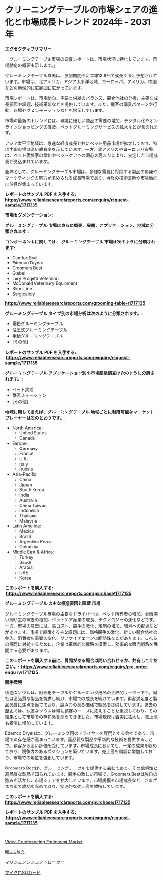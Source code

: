 <p><h1>クリーニングテーブルの市場シェアの進化と市場成長トレンド 2024年 - 2031年</h1></p><p><strong>エグゼクティブサマリー</strong></p>
<p><p>「グルーミングテーブル市場の調査レポートは、市場状況に特化しています。市場動向の概要も示します。」</p><p>グルーミングテーブル市場は、予測期間中に年率12.8％で成長すると予想されています。市場は、北アメリカ、アジア太平洋地域、ヨーロッパ、アメリカ、中国などの地理的に広範囲に広がっています。</p><p>市場レポートは、市場動向、需要と供給のバランス、競合他社の分析、主要な成長要因や課題、技術革新などを提供しています。また、顧客の購買パターンや行動、市場セグメンテーションなども提示しています。</p><p>市場の最新のトレンドには、環境に優しい商品の需要の増加、デジタル化やオンラインショッピングの普及、ペットグルーミングサービスの拡大などが含まれます。</p><p>アジア太平洋地域は、急速な経済成長と共にペット用品市場が拡大しており、特に中国市場は高い成長率を示しています。一方、北アメリカやヨーロッパ市場は、ペット愛好家の増加やペットケアへの関心の高まりにより、安定した市場成長が見込まれています。</p><p>全体として、グルーミングテーブル市場は、多様な需要に対応する製品の開発やマーケティングの努力が求められる成長市場であり、今後の技術革新や市場動向に注目が集まっています。</p></p>
<p><strong>レポートのサンプル PDF を入手する: <a href="https://www.reliableresearchreports.com/enquiry/request-sample/1717135">https://www.reliableresearchreports.com/enquiry/request-sample/1717135</a></strong></p>
<p><strong>市場セグメンテーション:</strong></p>
<p><strong> グルーミングテーブル 市場はさらに概要、展開、アプリケーション、地域に分類されます :</strong></p>
<p><strong>コンポーネントに関しては、 グルーミングテーブル 市場は次のように分類されます: &nbsp;</strong></p>
<p><ul><li>ComfortSoul</li><li>Edemco Dryers</li><li>Groomers Best</li><li>Gtebel</li><li>Lory Progetti Veterinari</li><li>McDonald Veterinary Equipment</li><li>Shor-Line</li><li>Surgicalory</li></ul></p>
<p><strong><a href="https://www.reliableresearchreports.com/grooming-table-r1717135">https://www.reliableresearchreports.com/grooming-table-r1717135</a></strong></p>
<p><strong> グルーミングテーブル タイプ別の市場分析は次のように分類されます。:</strong></p>
<p><ul><li>電動グルーミングテーブル</li><li>油圧式グルーミングテーブル</li><li>手動グルーミングテーブル</li><li>[その他]</li></ul></p>
<p><strong>レポートのサンプル PDF を入手する: &nbsp;<a href="https://www.reliableresearchreports.com/enquiry/request-sample/1717135">https://www.reliableresearchreports.com/enquiry/request-sample/1717135</a></strong></p>
<p><strong> グルーミングテーブル アプリケーション別の市場産業調査は次のように分類されます。:</strong></p>
<p><ul><li>ペット病院</li><li>獣医ステーション</li><li>[その他]</li></ul></p>
<p><strong>地域に関して言えば、グルーミングテーブル 地域ごとに利用可能なマーケットプレーヤーは次のとおりです。:</strong></p>
<p><ul>
    <li>
        North America:
        <ul>
            <li>United States</li>
            <li>Canada</li>
        </ul>
    </li>
    <li>
        Europe:
        <ul>
            <li>Germany</li>
            <li>France</li>
            <li>U.K.</li>
            <li>Italy</li>
            <li>Russia</li>
        </ul>
    </li>
    <li>
        Asia-Pacific:
        <ul>
            <li>China</li>
            <li>Japan</li>
            <li>South Korea</li>
            <li>India</li>
            <li>Australia</li>
            <li>China Taiwan</li>
            <li>Indonesia</li>
            <li>Thailand</li>
            <li>Malaysia</li>
        </ul>
    </li>
    <li>
        Latin America:
        <ul>
            <li>Mexico</li>
            <li>Brazil</li>
            <li>Argentina Korea</li>
            <li>Colombia</li>
        </ul>
    </li>
    <li>
        Middle East & Africa:
        <ul>
            <li>Turkey</li>
            <li>Saudi</li>
            <li>Arabia</li>
            <li>UAE</li>
            <li>Korea</li>
        </ul>
    </li>
    </ul></p>
<p><strong>このレポートを購入する: &nbsp;<a href="https://www.reliableresearchreports.com/purchase/1717135">https://www.reliableresearchreports.com/purchase/1717135</a></strong></p>
<p><strong>グルーミングテーブル の主な推進要因と障壁 市場</strong></p>
<p><p>グルーミングテーブル市場の主要なドライバーは、ペット所有者の増加、愛情深い飼い主の需要の増加、ペットケア産業の成長、テクノロジーの進化などです。一方、市場の障壁には、高コスト、競争の激化、規制の増加、環境への配慮などがあります。市場で直面する主な課題には、価格競争の激化、新しい競合他社の参入、消費者の需要の変化、サプライチェーンの脆弱性などがあります。これらの課題に対処するために、企業は革新的な戦略を模索し、効率的な販売戦略を展開する必要があります。</p></p>
<p><strong>このレポートを購入する前に、質問がある場合は問い合わせるか、共有してください。:&nbsp; <a href="https://www.reliableresearchreports.com/enquiry/pre-order-enquiry/1717135">https://www.reliableresearchreports.com/enquiry/pre-order-enquiry/1717135</a></strong></p>
<p><strong>競争環境</strong></p>
<p><p>快適なソウルは、獣医用テーブルやグルーミング用品の世界的リーダーです。同社は高品質な製品を提供し続け、市場での成長を続けています。顧客満足度と製品品質に焦点を当てており、競争力のある価格で製品を提供しています。過去の歴史では、快適なソウルは常に顧客のニーズに応えることを重視しており、その結果として市場での存在感を高めてきました。市場規模は着実に拡大し、売上高も着実に増加しています。</p><p>Edemco Dryersは、グルーミング用のドライヤーを専門とする会社であり、市場での存在感が高まっています。高品質な製品や革新的な技術を提供することで、顧客から高い評価を受けています。市場成長においても、一定の成果を収めており、競争力のあるポジションを築いています。売上高も順調に増加しており、市場での地位を強化しています。</p><p>Groomers Bestは、グルーミングテーブルを提供する会社であり、その信頼性と高品質な製品で知られています。競争の激しい市場で、Groomers Bestは独自の強みを活かし、市場シェアを拡大しています。市場規模や市場成長など、さまざまな面で成功を収めており、安定的な売上高を維持しています。</p></p>
<p><strong>このレポートを購入する: &nbsp; <a href="https://www.reliableresearchreports.com/purchase/1717135">https://www.reliableresearchreports.com/purchase/1717135</a></strong></p>
<p><strong>レポートのサンプル PDF を入手する: &nbsp;<a href="https://www.reliableresearchreports.com/enquiry/request-sample/1717135">https://www.reliableresearchreports.com/enquiry/request-sample/1717135</a></strong><strong></strong></p>
<p>&nbsp;</p>
<p><p><a href="https://github.com/kathiaseamanalvaradovlprc2h/Market-Research-Report-List-2/blob/main/video-conferencing-equipment-market.md">Video Conferencing Equipment Market</a></p><p><a href="https://github.com/royErdmtyan906778/Market-Research-Report-List-1/blob/main/692281020746.md">베트로닉스</a></p><p><a href="https://medium.com/@vanessa.grant665567/%E6%AC%A1%E3%81%AE%E6%96%87%E7%AB%A0%E3%82%92%E6%97%A5%E6%9C%AC%E8%AA%9E%E3%81%AB%E7%BF%BB%E8%A8%B3%E3%81%97%E3%81%A6%E3%81%8F%E3%81%A0%E3%81%95%E3%81%84-%E3%83%9E%E3%83%AA%E3%83%B3%E3%82%A8%E3%83%B3%E3%82%B8%E3%83%B3%E3%82%B3%E3%83%B3%E3%83%88%E3%83%AD%E3%83%BC%E3%83%A9%E5%B8%82%E5%A0%B4%E8%A6%8F%E6%A8%A1%E3%81%A8%E5%B8%82%E5%A0%B4%E5%8B%95%E5%90%91-%E5%AE%8C%E5%85%A8%E3%81%AA%E6%A5%AD%E7%95%8C%E6%A6%82%E8%A6%81-2024%E5%B9%B4%E3%81%8B%E3%82%892031%E5%B9%B4%E3%81%BE%E3%81%A7-quot-51099a1ff8cf">マリンエンジンコントローラー</a></p><p><a href="https://medium.com/@jasohung45456/%E3%83%9E%E3%82%A4%E3%82%AF%E3%83%ADsd%E3%82%AB%E3%83%BC%E3%83%89%E5%B8%82%E5%A0%B4%E3%81%AE%E3%83%A1%E3%83%88%E3%83%AA%E3%82%AF%E3%82%B9%E3%81%AE%E8%A7%A3%E8%AA%AD-%E5%B8%82%E5%A0%B4%E3%82%B7%E3%82%A7%E3%82%A2-%E3%83%88%E3%83%AC%E3%83%B3%E3%83%89-%E6%88%90%E9%95%B7%E3%83%91%E3%82%BF%E3%83%BC%E3%83%B3-37c59cd0545d">マイクロSDカード</a></p></p>